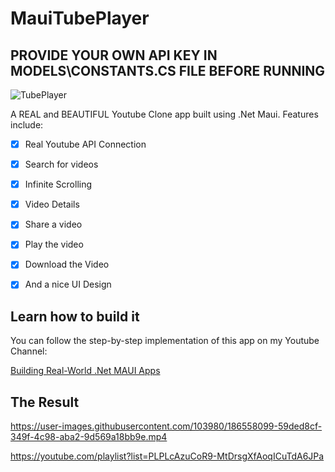 # MauiTubePlayer

## PROVIDE YOUR OWN API KEY IN MODELS\CONSTANTS.CS FILE BEFORE RUNNING

![TubePlayer](https://user-images.githubusercontent.com/103980/187330554-af91ea49-fd0f-423b-a283-ef5f4ba16e0a.png)

A REAL and BEAUTIFUL Youtube Clone app built using .Net Maui. Features include:
- [X]  Real Youtube API Connection
- [X]  Search for videos
- [X]  Infinite Scrolling
- [X]  Video Details
- [X]  Share a video
- [X]  Play the video
- [X]  Download the Video
- [X]  And a nice UI Design


## Learn how to build it

You can follow the step-by-step implementation of this app on my Youtube Channel:

[Building Real-World .Net MAUI Apps](https://www.youtube.com/playlist?list=PLPLcAzuCoR9-MtDrsgXfAoqICuTdA6JPa)


## The Result

https://user-images.githubusercontent.com/103980/186558099-59ded8cf-349f-4c98-aba2-9d569a18bb9e.mp4

https://youtube.com/playlist?list=PLPLcAzuCoR9-MtDrsgXfAoqICuTdA6JPa  
